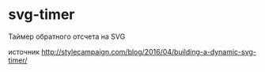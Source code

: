 # svg-timer
Таймер обратного отсчета на SVG

источник http://stylecampaign.com/blog/2016/04/building-a-dynamic-svg-timer/

